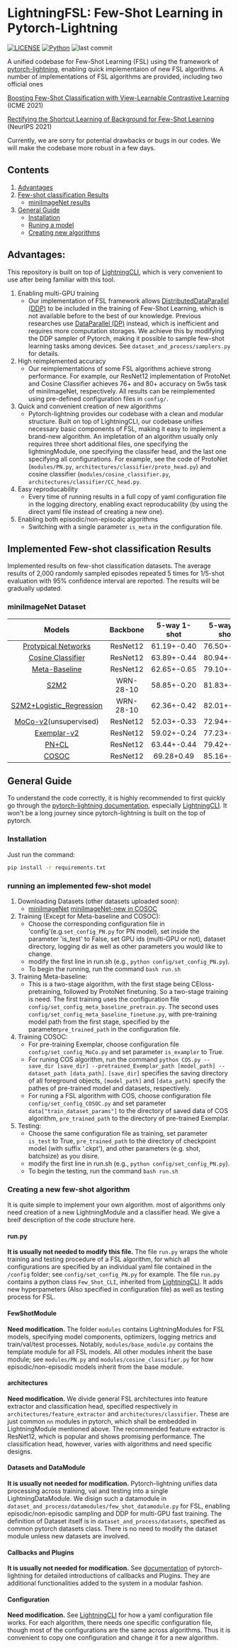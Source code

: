 # LightningFSL: Few-Shot Learning in Pytorch-Lightning
[![LICENSE](https://img.shields.io/badge/license-MIT-green)](https://github.com/yaoyao-liu/mnemonics/blob/master/LICENSE)
[![Python](https://img.shields.io/badge/python-3.9-blue.svg)](https://www.python.org/)
![last commit](https://img.shields.io/github/last-commit/FrankLuox/FewShotCodeBase)

A unified codebase for Few-Shot Learning (FSL) using the framework of [pytorch-lightning](https://www.pytorchlightning.ai/), enabling quick implementaion of new FSL algorithms. A number of implementations of FSL algorithms are provided, including two official ones

[Boosting Few-Shot Classification with View-Learnable Contrastive Learning](https://arxiv.org/abs/2107.09242) (ICME 2021)

[Rectifying the Shortcut Learning of Background for Few-Shot Learning](https://arxiv.org/abs/2107.07746) (NeurIPS 2021)

Currently, we are sorry for potential drawbacks or bugs in our codes. We will make the codebase more robust in a few days.

## Contents
1. [Advantages](#Advantages)
2. [Few-shot classification Results](#Implemented-Few-shot-classification-Results)
   - [miniImageNet results](#miniImageNet-Dataset)
3. [General Guide](#General-Guide)
   - [Installation](#installation)
   - [Runing a model](#running-an-implemented-few-shot-model)
   - [Creating new algorithms](#Creating-a-new-few-shot-algorithm)



## Advantages:
This repository is built on top of [LightningCLI](https://pytorch-lightning.readthedocs.io/en/latest/common/lightning_cli.html), which is very convenient to use after being familiar with this tool. 

1. Enabling multi-GPU training
   - Our implementation of FSL framework allows [DistributedDataParallel (DDP)](https://pytorch.org/docs/stable/notes/ddp.html) to be included in the training of Few-Shot Learning, which is not available before to the best of our knowledge. Previous researches use [DataParallel (DP)](https://pytorch.org/docs/stable/generated/torch.nn.DataParallel.html) instead, which is inefficient and requires more computation storages. We achieve this by modifying the DDP sampler of Pytorch, making it possible to sample few-shot learning tasks among devices. See `dataset_and_process/samplers.py` for details.
2. High reimplemented accuracy
   - Our reimplementations of some FSL algorithms achieve strong performance. For example, our ResNet12 implementation of ProtoNet and Cosine Classifier achieves 76+ and 80+ accuracy on 5w5s task of miniImageNet, respectively. All results can be reimplemented using pre-defined configuration files in `config/`.
3. Quick and convenient creation of new algorithms
   - Pytorch-lightning provides our codebase with a clean and modular structure. Built on top of LightningCLI, our codebase unifies necessary basic components of FSL, making it easy to implement a brand-new algorithm. An impletation of an algorithm usually only requires three short additional files, one specifying the lightningModule, one specifying the classifer head, and the last one specifying all configurations. For example, see the code of ProtoNet (`modules/PN.py`, `architectures/classifier/proto_head.py`) and cosine classifier (`modules/cosine_classifier.py`, `architectures/classifier/CC_head.py`.
4. Easy reproducability
   - Every time of running results in a full copy of yaml configuration file in the logging directory, enabling exact reproducability (by using the direct yaml file instead of creating a new one).
4. Enabling both episodic/non-episodic algorithms
   - Switching with a single parameter `is_meta` in the configuration file.

## Implemented Few-shot classification Results 

Implemented results on few-shot classification datasets. The average results of 2,000 randomly sampled episodes repeated 5 times for 1/5-shot evaluation with 95% confidence interval are reported. The results will be gradually updated.

### miniImageNet Dataset

|Models|Backbone|5-way 1-shot|5-way 5-shot|
|:----:|:----:|:----:|:----:|
|[Protypical Networks](https://arxiv.org/abs/1703.05175)|ResNet12|61.19+-0.40 |  76.50+-0.45| 
|[Cosine Classifier](https://arxiv.org/abs/1804.09458)|ResNet12|63.89+-0.44|80.94+-0.05|
|[Meta-Baseline](https://arxiv.org/abs/2003.04390)|ResNet12|62.65+-0.65|79.10+-0.29|
|[S2M2](https://arxiv.org/abs/1907.12087)|WRN-28-10|58.85+-0.20|81.83+-0.15|
|[S2M2+Logistic_Regression](https://arxiv.org/abs/1907.12087)|WRN-28-10|62.36+-0.42|82.01+-0.24|
|[MoCo-v2](https://arxiv.org/abs/1911.05722)(unsupervised)|ResNet12|52.03+-0.33|72.94+-0.29|
|[Exemplar-v2](https://arxiv.org/abs/2006.06606)|ResNet12|59.02+-0.24|77.23+-0.16|
|[PN+CL](https://arxiv.org/abs/2107.09242)|ResNet12|63.44+-0.44|79.42+-0.06|
|[COSOC](https://arxiv.org/abs/2107.07746)|ResNet12|69.28+0.49|85.16+-0.42|


## General Guide
To understand the code correctly, it is highly recommended to first quickly go through the [pytorch-lightning documentation](https://pytorch-lightning.readthedocs.io/en/latest/), especially [LightningCLI](https://pytorch-lightning.readthedocs.io/en/latest/common/lightning_cli.html). It won't be a long journey since pytorch-lightning is built on the top of pytorch.

### Installation
Just run the command:

```bash
pip install -r requirements.txt
```



### running an implemented few-shot model

1. Downloading Datasets (other datasets uploaded soon):
    - [miniImageNet](https://1drv.ms/u/s!AkYSH77Z8H6qa872NXTDnt-6bwY?e=XcKJgH) [miniImageNet-new in COSOC](https://1drv.ms/u/s!AkYSH77Z8H6qc5nj2gyXURV4XuU?e=cnUVvQ)
2. Training (Except for Meta-baseline and COSOC):
    - Choose the corresponding configuration file in 'config'(e.g.`set_config_PN.py` for PN model), set  inside the parameter 'is_test' to False, set GPU ids (multi-GPU or not), dataset directory, logging dir as well as other parameters you would like to change.
    - modify the first line in run.sh (e.g., `python config/set_config_PN.py`).
    - To begin the running, run the command `bash run.sh`
3. Training Meta-baseline:
    - This is a two-stage algorithm, with the first stage being CEloss-pretraining, followed by ProtoNet finetuning. So a two-stage training is need. The first training uses the configuration file `config/set_config_meta_baseline_pretrain.py`. The second uses `config/set_config_meta_baseline_finetune.py`, with pre-training model path from the first stage, specified by the parameter`pre_trained_path` in the configuration file.
4. Training COSOC:
    - For pre-training Exemplar, choose configuration file `config/set_config_MoCo.py` and set parameter `is_exampler` to True.
    - For runing COS algorithm, run the command `python COS.py --save_dir [save_dir] --pretrained_Exemplar_path [model_path] --dataset_path [data_path]`. `[save_dir]` specifies the saving directory of all foreground objects, `[model_path]` and `[data_path]` specify the pathes of pre-trained model and datasets, respectively.
    - For runing a FSL algorithm with COS, choose configuration file `config/set_config_COSOC.py` and set parameter `data["train_dataset_params"]` to the directory of saved data of COS algorithm, `pre_trained_path` to the directory of pre-trained Exemplar.
5. Testing:
    - Choose the same configuration file as training, set parameter `is_test` to True, `pre_trained_path` to the directory of checkpoint model (with suffix '.ckpt'), and other parameters (e.g. shot, batchsize) as you disire.
    - modify the first line in run.sh (e.g., `python config/set_config_PN.py`).
    - To begin the testing, run the command `bash run.sh`

### Creating a new few-shot algorithm

It is quite simple to implement your own algorithm. most of algorithms only need creation of a new LightningModule and a classifier head. We give a breif description of the code structure here.

#### run.py
**It is usually not needed to modify this file.** The file `run.py` wraps the whole training and testing procedure of a FSL algorithm, for which all configurations are specified by an individual yaml file contained in the `/config` folder; see `config/set_config_PN.py` for example. The file `run.py` contains a python class `Few_Shot_CLI`, inherited from [LightningCLI](https://pytorch-lightning.readthedocs.io/en/latest/common/lightning_cli.html). It adds new hyperpameters (Also specified in configuration file) as well as testing process for FSL. 

#### FewShotModule
**Need modification.** The folder `modules` contains LightningModules for FSL models, specifying model components, optimizers, logging metrics and train/val/test processes. Notably, `modules/base_module.py` contains the template module for all FSL models. All other modules inherit the base module; see `modules/PN.py` and `modules/cosine_classifier.py` for how episodic/non-episodic models inherit from the base module.

#### architectures
**Need modification.** We divide general FSL architectures into feature extractor and classification head, specified respectively in `architectures/feature_extractor` and `architectures/classifier`. These are just common `nn` modules in pytorch, which shall be embedded in LightningModule mentioned above. The recommended feature extractor is ResNet12, which is popular and shows promising performance. The classification head, however, varies with algorithms and need specific designs.

#### Datasets and DataModule
**It is usually not needed for modification.** Pytorch-lightning unifies data processing across training, val and testing into a single LightningDataModule. We disign such a datamodule in `dataset_and_process/datamodules/few_shot_datamodule.py` for FSL, enabling episodic/non-episodic sampling and DDP for multi-GPU fast training. The definition of Dataset itself is in `dataset_and_process/datasets`, specified as common pytorch datasets class. There is no need to modify the dataset module unless new datasets are involved.

#### Callbacks and Plugins
**It is usually not needed for modification.** See [documentation](https://pytorch-lightning.readthedocs.io/en/latest/) of pytorch-lightning for detailed introductions of callbacks and Plugins. They are additional functionalities added to the system in a modular fashion.

#### Configuration
**Need modification.** See [LightningCLI](https://pytorch-lightning.readthedocs.io/en/latest/common/lightning_cli.html) for how a yaml configuration file works. For each algorithm, there needs one specific configuration file, though most of the configurations are the same across algorithms. Thus it is convenient to copy one configuration and change it for a new algorithm.












